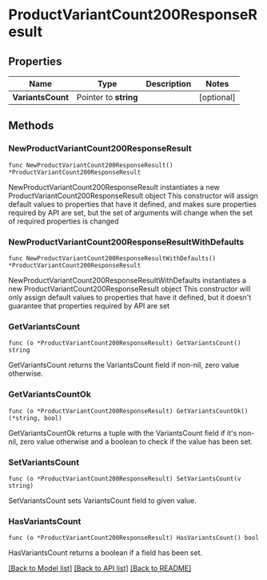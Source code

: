 # ProductVariantCount200ResponseResult

## Properties

Name | Type | Description | Notes
------------ | ------------- | ------------- | -------------
**VariantsCount** | Pointer to **string** |  | [optional] 

## Methods

### NewProductVariantCount200ResponseResult

`func NewProductVariantCount200ResponseResult() *ProductVariantCount200ResponseResult`

NewProductVariantCount200ResponseResult instantiates a new ProductVariantCount200ResponseResult object
This constructor will assign default values to properties that have it defined,
and makes sure properties required by API are set, but the set of arguments
will change when the set of required properties is changed

### NewProductVariantCount200ResponseResultWithDefaults

`func NewProductVariantCount200ResponseResultWithDefaults() *ProductVariantCount200ResponseResult`

NewProductVariantCount200ResponseResultWithDefaults instantiates a new ProductVariantCount200ResponseResult object
This constructor will only assign default values to properties that have it defined,
but it doesn't guarantee that properties required by API are set

### GetVariantsCount

`func (o *ProductVariantCount200ResponseResult) GetVariantsCount() string`

GetVariantsCount returns the VariantsCount field if non-nil, zero value otherwise.

### GetVariantsCountOk

`func (o *ProductVariantCount200ResponseResult) GetVariantsCountOk() (*string, bool)`

GetVariantsCountOk returns a tuple with the VariantsCount field if it's non-nil, zero value otherwise
and a boolean to check if the value has been set.

### SetVariantsCount

`func (o *ProductVariantCount200ResponseResult) SetVariantsCount(v string)`

SetVariantsCount sets VariantsCount field to given value.

### HasVariantsCount

`func (o *ProductVariantCount200ResponseResult) HasVariantsCount() bool`

HasVariantsCount returns a boolean if a field has been set.


[[Back to Model list]](../README.md#documentation-for-models) [[Back to API list]](../README.md#documentation-for-api-endpoints) [[Back to README]](../README.md)


